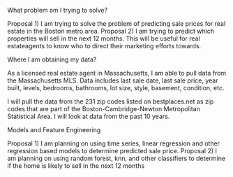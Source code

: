 What problem am I trying to solve?

Proposal 1) I am trying to solve the problem of predicting sale prices for real estate in the Boston metro area.
Proposal 2) I am trying to predict which properties will sell in the next 12 months. This will be useful for real estateagents to know 
who to direct their marketing efforts towards.

Where I am obtaining my data?

As a licensed real estate agent in Massachusetts, I am able to pull data from the Massachusetts MLS. Data includes last sale date, last sale price, year built, 
levels, bedrooms, bathrooms, lot size, style, basement, condition, etc.

I will pull the data from the 231 zip codes listed on bestplaces.net as zip codes that are part of the Boston-Cambridge-Newton Metropolitan Statistical Area. 
I will look at data from the past 10 years.

Models and Feature Engineering

Proposal 1)
I am planning on using time series, linear regression and other regression based models to determine predicted sale price.
Proposal 2)
I am planning on using random forest, knn, and other classifiers to determine if the home is likely to sell in the next 12 months
